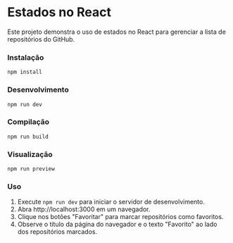 # Estados no React

Este projeto demonstra o uso de estados no React para gerenciar a lista de repositórios do GitHub.

### Instalação

```
npm install
```

### Desenvolvimento

```
npm run dev
```

### Compilação

```
npm run build
```

### Visualização

```
npm run preview
```

### Uso

1. Execute `npm run dev` para iniciar o servidor de desenvolvimento.
2. Abra http://localhost:3000 em um navegador.
3. Clique nos botões "Favoritar" para marcar repositórios como favoritos.
4. Observe o título da página do navegador e o texto "Favorito" ao lado dos repositórios marcados.
